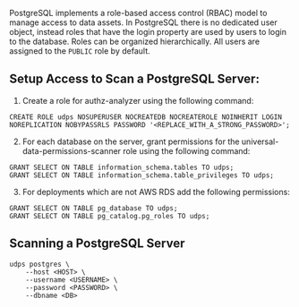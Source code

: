 PostgreSQL implements a role-based access control (RBAC) model to manage access to data assets. In PostgreSQL there is no dedicated user object, instead roles that have the login property are used by users to login to the database. Roles can be organized hierarchically. All users are assigned to the `PUBLIC` role by default.

## Setup Access to Scan a PostgreSQL Server:
1. Create a role for authz-analyzer using the following command: 
```
CREATE ROLE udps NOSUPERUSER NOCREATEDB NOCREATEROLE NOINHERIT LOGIN NOREPLICATION NOBYPASSRLS PASSWORD '<REPLACE_WITH_A_STRONG_PASSWORD>';
```
2. For each database on the server, grant permissions for the universal-data-permissions-scanner role using the following command:
```
GRANT SELECT ON TABLE information_schema.tables TO udps;
GRANT SELECT ON TABLE information_schema.table_privileges TO udps;
```

3. For deployments which are not AWS RDS add the following permissions:
```
GRANT SELECT ON TABLE pg_database TO udps;
GRANT SELECT ON TABLE pg_catalog.pg_roles TO udps;
```

## Scanning a PostgreSQL Server
```
udps postgres \
    --host <HOST> \
    --username <USERNAME> \
    --password <PASSWORD> \
    --dbname <DB>
```
